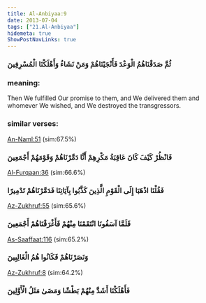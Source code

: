 ```yaml
---
title: Al-Anbiyaa:9
date: 2013-07-04
tags: ["21.Al-Anbiyaa"]
hidemeta: true 
ShowPostNavLinks: true 
---
```

### ثُمَّ صَدَقْنَاهُمُ الْوَعْدَ فَأَنْجَيْنَاهُمْ وَمَنْ نَشَاءُ وَأَهْلَكْنَا الْمُسْرِفِينَ
### meaning: 
Then We fulfilled Our promise to them, and We delivered them and whomever We wished, and We destroyed the transgressors.
### similar verses: 

[An-Naml:51](/27/51) (sim:67.5%)

### فَانْظُرْ كَيْفَ كَانَ عَاقِبَةُ مَكْرِهِمْ أَنَّا دَمَّرْنَاهُمْ وَقَوْمَهُمْ أَجْمَعِينَ

[Al-Furqaan:36](/25/36) (sim:66.6%)

### فَقُلْنَا اذْهَبَا إِلَى الْقَوْمِ الَّذِينَ كَذَّبُوا بِآيَاتِنَا فَدَمَّرْنَاهُمْ تَدْمِيرًا

[Az-Zukhruf:55](/43/55) (sim:65.6%)

### فَلَمَّا آسَفُونَا انْتَقَمْنَا مِنْهُمْ فَأَغْرَقْنَاهُمْ أَجْمَعِينَ

[As-Saaffaat:116](/37/116) (sim:65.2%)

### وَنَصَرْنَاهُمْ فَكَانُوا هُمُ الْغَالِبِينَ

[Az-Zukhruf:8](/43/8) (sim:64.2%)

### فَأَهْلَكْنَا أَشَدَّ مِنْهُمْ بَطْشًا وَمَضَىٰ مَثَلُ الْأَوَّلِينَ
